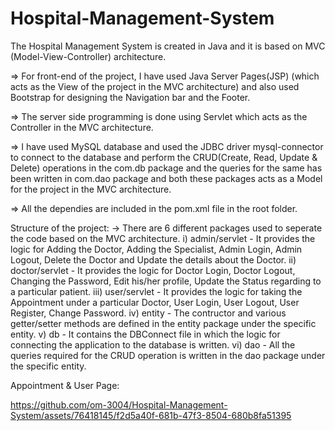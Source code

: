 # Hospital-Management-System
The Hospital Management System is created in Java and it is based on MVC (Model-View-Controller) architecture.

=> For front-end of the project, I have used Java Server Pages(JSP) (which acts as the View of the project in the MVC architecture) and also used Bootstrap for designing the Navigation bar and the Footer.

=> The server side programming is done using Servlet which acts as the Controller in the MVC architecture.

=> I have used MySQL database and used the JDBC driver mysql-connector to connect to the database and perform the CRUD(Create, Read, Update & Delete) operations in the com.db package and the queries for the same has been written in com.dao package and both these packages acts as a Model for the project in the MVC architecture.

=> All the dependies are included in the pom.xml file in the root folder.

Structure of the project:
-> There are 6 different packages used to seperate the code based on the MVC architecture. 
i) admin/servlet - It provides the logic for Adding the Doctor, Adding the Specialist, Admin Login, Admin Logout, Delete the Doctor and Update the details about the Doctor.
ii) doctor/servlet - It provides the logic for Doctor Login, Doctor Logout, Changing the Password, Edit his/her profile, Update the Status regarding to a particular patient.
iii) user/servlet - It provides the logic for taking the Appointment under a particular Doctor, User Login, User Logout, User Register, Change Password.
iv) entity - The contructor and various getter/setter methods are defined in the entity package under the specific entity.
v) db - It contains the DBConnect file in which the logic for connecting the application to the database is written.
vi) dao - All the queries required for the CRUD operation is written in the dao package under the specific entity.


Appointment & User Page:

https://github.com/om-3004/Hospital-Management-System/assets/76418145/f2d5a40f-681b-47f3-8504-680b8fa51395



